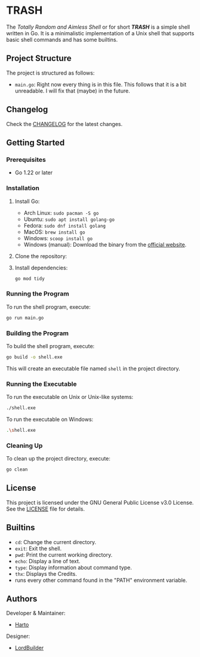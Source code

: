 # TRASH


The *Totally Random and Aimless Shell* or for short ***TRASH*** is a simple shell written in Go. It is a minimalistic implementation of a Unix shell that supports basic shell commands and has some builtins.

## Project Structure

The project is structured as follows:
- `main.go`: Right now every thing is in this file. This follows that it is a bit unreadable. I will fix that (maybe) in the future.


## Changelog
Check the [CHANGELOG](CHANGELOG.md) for the latest changes.

## Getting Started

### Prerequisites

- Go 1.22 or later

### Installation
1. Install Go:
   - Arch Linux: `sudo pacman -S go`
   - Ubuntu: `sudo apt install golang-go`
   - Fedora: `sudo dnf install golang`
   - MacOS: `brew install go`
   - Windows: `scoop install go`
   - Windows (manual): Download the binary from the [official website](https://golang.org/dl/).
2. Clone the repository:

3. Install dependencies:
    ```sh
    go mod tidy
    ```

### Running the Program

To run the shell program, execute:
```sh
go run main.go
```

### Building the Program

To build the shell program, execute:
```sh
go build -o shell.exe
```

This will create an executable file named `shell` in the project directory.

### Running the Executable

To run the executable on Unix or Unix-like systems:
```sh
./shell.exe
```

To run the executable on Windows:
```sh
.\shell.exe
```

### Cleaning Up

To clean up the project directory, execute:
```sh
go clean
```

## License

This project is licensed under the GNU General Public License v3.0 License. See the [LICENSE](LICENSE) file for details.

## Builtins

- `cd`: Change the current directory.
- `exit`: Exit the shell.
- `pwd`: Print the current working directory.
- `echo`: Display a line of text.
- `type`: Display information about command type.
- `thx`: Displays the Credits.
- runs every other command found in the "PATH" environment variable.

## Authors

Developer & Maintainer:
- [Harto](https://blog.harto.dev)

Designer:
- [LordBuilder](https://www.curseforge.com/members/lordbuilder/projects)
